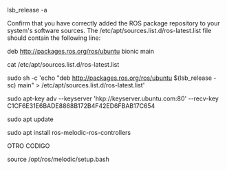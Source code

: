 lsb_release -a

Confirm that you have correctly added the ROS package repository to your system's software sources. The /etc/apt/sources.list.d/ros-latest.list file should contain the following line:

deb http://packages.ros.org/ros/ubuntu bionic main


cat /etc/apt/sources.list.d/ros-latest.list

sudo sh -c 'echo "deb http://packages.ros.org/ros/ubuntu $(lsb_release -sc) main" > /etc/apt/sources.list.d/ros-latest.list'

sudo apt-key adv --keyserver 'hkp://keyserver.ubuntu.com:80' --recv-key C1CF6E31E6BADE8868B172B4F42ED6FBAB17C654

sudo apt update

sudo apt install ros-melodic-ros-controllers



OTRO CODIGO

source /opt/ros/melodic/setup.bash
